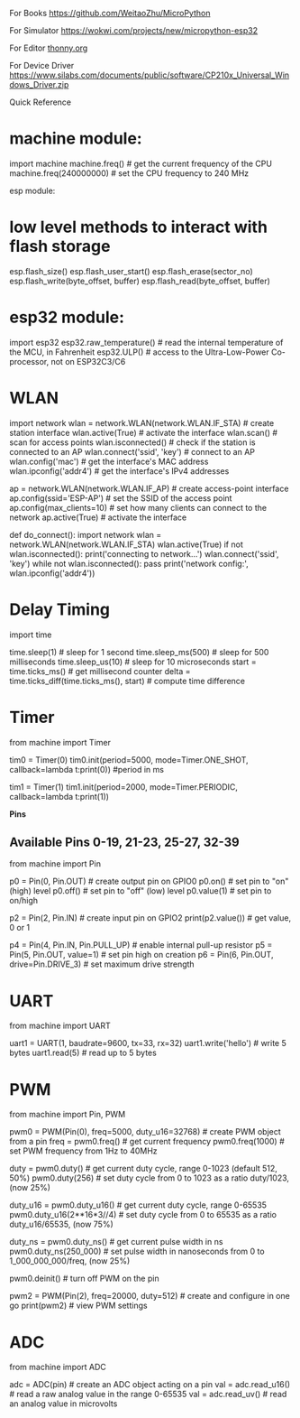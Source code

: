 For Books
https://github.com/WeitaoZhu/MicroPython

For Simulator 
https://wokwi.com/projects/new/micropython-esp32

For Editor
[thonny.org](https://thonny.org/)

For Device Driver 
https://www.silabs.com/documents/public/software/CP210x_Universal_Windows_Driver.zip

Quick Reference

# machine module:

import machine
machine.freq()          # get the current frequency of the CPU
machine.freq(240000000) # set the CPU frequency to 240 MHz


esp module:
# low level methods to interact with flash storage
esp.flash_size()
esp.flash_user_start()
esp.flash_erase(sector_no)
esp.flash_write(byte_offset, buffer)
esp.flash_read(byte_offset, buffer)

# esp32 module:
import esp32
esp32.raw_temperature() # read the internal temperature of the MCU, in Fahrenheit
esp32.ULP()             # access to the Ultra-Low-Power Co-processor, not on ESP32C3/C6

# WLAN
import network
wlan = network.WLAN(network.WLAN.IF_STA) # create station interface
wlan.active(True)       # activate the interface
wlan.scan()             # scan for access points
wlan.isconnected()      # check if the station is connected to an AP
wlan.connect('ssid', 'key') # connect to an AP
wlan.config('mac')      # get the interface's MAC address
wlan.ipconfig('addr4')  # get the interface's IPv4 addresses

ap = network.WLAN(network.WLAN.IF_AP) # create access-point interface
ap.config(ssid='ESP-AP') # set the SSID of the access point
ap.config(max_clients=10) # set how many clients can connect to the network
ap.active(True)         # activate the interface

def do_connect():
    import network
    wlan = network.WLAN(network.WLAN.IF_STA)
    wlan.active(True)
    if not wlan.isconnected():
        print('connecting to network...')
        wlan.connect('ssid', 'key')
        while not wlan.isconnected():
            pass
    print('network config:', wlan.ipconfig('addr4'))

# Delay Timing
import time

time.sleep(1)           # sleep for 1 second
time.sleep_ms(500)      # sleep for 500 milliseconds
time.sleep_us(10)       # sleep for 10 microseconds
start = time.ticks_ms() # get millisecond counter
delta = time.ticks_diff(time.ticks_ms(), start) # compute time difference

# Timer
from machine import Timer

tim0 = Timer(0)
tim0.init(period=5000, mode=Timer.ONE_SHOT, callback=lambda t:print(0))  #period in ms

tim1 = Timer(1)
tim1.init(period=2000, mode=Timer.PERIODIC, callback=lambda t:print(1))

**Pins**
## Available Pins  0-19, 21-23, 25-27, 32-39
from machine import Pin

p0 = Pin(0, Pin.OUT)    # create output pin on GPIO0
p0.on()                 # set pin to "on" (high) level
p0.off()                # set pin to "off" (low) level
p0.value(1)             # set pin to on/high

p2 = Pin(2, Pin.IN)     # create input pin on GPIO2
print(p2.value())       # get value, 0 or 1

p4 = Pin(4, Pin.IN, Pin.PULL_UP) # enable internal pull-up resistor
p5 = Pin(5, Pin.OUT, value=1) # set pin high on creation
p6 = Pin(6, Pin.OUT, drive=Pin.DRIVE_3) # set maximum drive strength

# UART
from machine import UART

uart1 = UART(1, baudrate=9600, tx=33, rx=32)
uart1.write('hello')  # write 5 bytes
uart1.read(5)         # read up to 5 bytes

# PWM
from machine import Pin, PWM

pwm0 = PWM(Pin(0), freq=5000, duty_u16=32768) # create PWM object from a pin
freq = pwm0.freq()         # get current frequency
pwm0.freq(1000)            # set PWM frequency from 1Hz to 40MHz

duty = pwm0.duty()         # get current duty cycle, range 0-1023 (default 512, 50%)
pwm0.duty(256)             # set duty cycle from 0 to 1023 as a ratio duty/1023, (now 25%)

duty_u16 = pwm0.duty_u16() # get current duty cycle, range 0-65535
pwm0.duty_u16(2**16*3//4)  # set duty cycle from 0 to 65535 as a ratio duty_u16/65535, (now 75%)

duty_ns = pwm0.duty_ns()   # get current pulse width in ns
pwm0.duty_ns(250_000)      # set pulse width in nanoseconds from 0 to 1_000_000_000/freq, (now 25%)

pwm0.deinit()              # turn off PWM on the pin

pwm2 = PWM(Pin(2), freq=20000, duty=512)  # create and configure in one go
print(pwm2)                               # view PWM settings

# ADC
from machine import ADC

adc = ADC(pin)        # create an ADC object acting on a pin
val = adc.read_u16()  # read a raw analog value in the range 0-65535
val = adc.read_uv()   # read an analog value in microvolts


